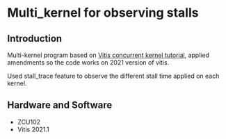 # Multi_kernel for observing stalls

## Introduction
Multi-kernel program based on [Vitis concurrent kernel tutorial](https://github.com/Xilinx/Vitis_Accel_Examples/tree/2021.1/host/concurrent_kernel_execution), applied amendments so the code works on 2021 version of vitis.

Used stall_trace feature to observe the different stall time applied on each kernel.

## Hardware and Software
* ZCU102
* Vitis 2021.1
